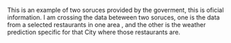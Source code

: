 This is an example of two soruces provided by the goverment, this is oficial information. I am crossing the data beteween two soruces, one is the data from a selected restaurants in one area , and the other is the weather prediction specific for that City where those restaurants are.
